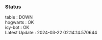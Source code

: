 ### Status


table : DOWN  
hogwarts : OK  
icy-bot : OK  
Latest Update : 2024-03-22 02:14:14.570644
